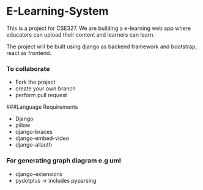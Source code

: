 # E-Learning-System
This is a project for CSE327. We are building a e-learning web app where educators can upload their content and learners can learn.

The project will be built using django as backend framework and bootstrap, react as frontend.

### To collaborate
* Fork the project
* create your own branch
* perform pull request

###Language Requirements
* Django
* pillow
* django-braces
* django-embed-video
* django-allauth


### For generating graph diagram e.g uml
* django-extensions
* pydotplus  -> includes pyparsing
